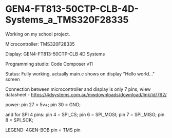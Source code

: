 # GEN4-FT813-50CTP-CLB-4D-Systems_a_TMS320F28335

Working on my school project.

Microcontroller: TMS320F28335

Display: GEN4-FT813-50CTP-CLB 4D Systems

Programming studio: Code Composer v11

Status: Fully working, actually main.c shows on display "Hello world..." screen

Connection between microcontroller and display is only 7 pins, wiew datasheet - https://4dsystems.com.au/mwdownloads/download/link/id/762/

power: pin 27 = 5v+;
pin 30 = GND;

and for SPI 4 pins:
pin 4 = SPI_CS;
pin 6 = SPI_MOSI;
pin 7 = SPI_MISO;
pin 8 = SPI_SCK;

LEGEND:
 4GEN-BOB pin = TMS pin
